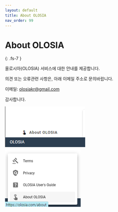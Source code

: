 ```yaml
---
layout: default
title: About OLOSIA
nav_order: 99
---
```


# About OLOSIA
{: .fs-7 }

올로시아(OLOSIA) 서비스에 대한 안내를 제공합니다.

의견 또는 오류관련 사항은, 아래 이메일 주소로 문의바랍니다.

이메일: olosiakr@gmail.com

감사합니다.

![about](/assets/images/about.png)
![about-menu](/assets/images/about-menu.png)

